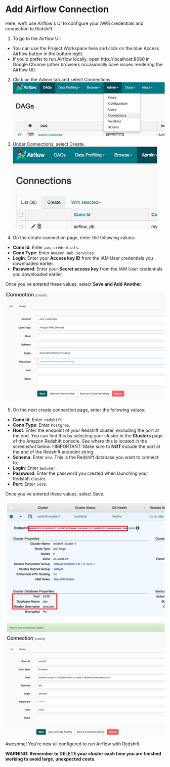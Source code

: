 # Add Airflow Connection

Here, we'll use Airflow's UI to configure your AWS credentials and connection to Redshift.

1. To go to the Airflow UI:
  - You can use the Project Workspace here and click on the blue Access Airflow button in the bottom right.
  - If you'd prefer to run Airflow locally, open http://localhost:8080 in Google Chrome (other browsers occasionally have issues rendering the Airflow UI).

2. Click on the Admin tab and select Connections.
  ![Admin Connections](./docs/img/admin-connections.png)

3. Under Connections, select Create.
  ![Create Connections](./docs/img/create-connection.png)

4. On the create connection page, enter the following values:

  - **Conn Id**: Enter `aws_credentials`.
  - **Conn Type**: Enter `Amazon Web Services`.
  - **Login**: Enter your **Access key ID** from the IAM User credentials you downloaded earlier.
  - **Password**: Enter your **Secret access key** from the IAM User credentials you downloaded earlier.
  
  Once you've entered these values, select **Save and Add Another**.

  ![Connection AWS Credentials](./docs/img/connection-aws-credentials.png)

5. On the next create connection page, enter the following values:

  - **Conn Id**: Enter `redshift`.
  - **Conn Type**: Enter `Postgres`.
  - **Host**: Enter the endpoint of your Redshift cluster, excluding the port at the end. You can find this by selecting your cluster in the **Clusters** page of the Amazon Redshift console. See where this is located in the screenshot below. !!IMPORTANT: Make sure to **NOT** include the port at the end of the Redshift endpoint string.
  - **Schema**: Enter `dev`. This is the Redshift database you want to connect to.
  - **Login**: Enter `awsuser`.
  - **Password**: Enter the password you created when launching your Redshift cluster.
  - **Port**: Enter `5439`.
  
  Once you've entered these values, select Save.

  ![Cluster Details](./docs/img/cluster-details.png)

  ![Connection Redshift](./docs/img/connection-redshift.png)

  Awesome! You're now all configured to run Airflow with Redshift.

  **WARNING: Remember to DELETE your cluster each time you are finished working to avoid large, unexpected costs.**


